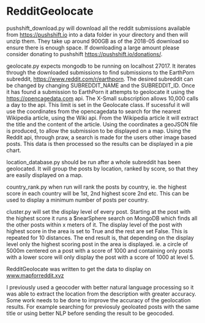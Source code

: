 # RedditGeolocate


pushshift_download.py will download all the reddit submissions available from https://pushshift.io into a data folder in your directory and then will unzip them. They take up around 900GB as of the 2018-05 download so ensure there is enough space. If downloading a large amount please consider donating to pushshift https://pushshift.io/donations/.

geolocate.py expects mongodb to be running on localhost 27017. It iterates through the downloaded submissions to find submissions to the EarthPorn subreddit, https://www.reddit.com/r/earthporn. The desired subreddit can be changed by changing SUBREDDIT_NAME and the SUBREDDIT_ID. Once it has found a submission to EarthPorn it attempts to geolocate it using the https://opencagedata.com api. The X-Small subscription allows 10,000 calls a day to the api. This limit is set in the Geolocate class. If sucessful it will use the coordinates from the opencagedata to search for the nearest Wikipedia article, using the Wiki api. From the Wikipedia article it will extract the title and the content of the article. Using the coordinates a geoJSON file is produced, to allow the submission to be displayed on a map. Using the Reddit api, through praw, a search is made for the users other image based posts. This data is then processed so the results can be displayed in a pie chart.

location_database.py should be run after a whole subreddit has been geolocated. It will group the posts by location, ranked by score, so that they are easily displayed on a map.

country_rank.py when run will rank the posts by country, ie. the highest score in each country will be 1st, 2nd highest score 2nd etc. This can be used to display a minimum number of posts per country.

cluster.py will set the display level of every post. Starting at the post with the highest score it runs a $nearSphere search on MongoDB which finds all the other posts within x meters of it. The display level of the post with highest score in the area is set to True and the rest are set False. This is repeated for 10 distances. The end result is, that depending on the display level only the highest scoring post in the area is displayed. ie. a circle of 5000m centered on a post with a score of 1000 and containing only posts with a lower score will only display the post with a score of 1000 at level 5.

RedditGeolocate was written to get the data to display on www.mapforreddit.xyz 

I previously used a geocoder with better natural language processing so it was able to extract the location from the description with greater accuracy. Some work needs to be done to improve the accuracy of the geolocation results. For example searching for previosuly geoloated posts with the same title or using better NLP before sending the result to be geocoded.
